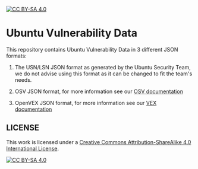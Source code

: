 [![CC BY-SA 4.0][cc-by-sa-shield]][cc-by-sa]

# Ubuntu Vulnerability Data

This repository contains Ubuntu Vulnerability Data in 3 different JSON formats:

1. The USN/LSN JSON format as generated by the Ubuntu Security Team, we do not
   advise using this format as it can be changed to fit the team's needs.

2. OSV JSON format, for more information see our [OSV documentation](https://documentation.ubuntu.com/security/docs/security-updates/osv/)

3. OpenVEX JSON format, for more information see our [VEX documentation](https://documentation.ubuntu.com/security/docs/security-updates/vex/)

## LICENSE
This work is licensed under a
[Creative Commons Attribution-ShareAlike 4.0 International License][cc-by-sa].

[![CC BY-SA 4.0][cc-by-sa-image]][cc-by-sa]

[cc-by-sa]: http://creativecommons.org/licenses/by-sa/4.0/
[cc-by-sa-image]: https://licensebuttons.net/l/by-sa/4.0/88x31.png
[cc-by-sa-shield]: https://img.shields.io/badge/License-CC%20BY--SA%204.0-lightgrey.svg
